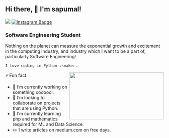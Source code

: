 ## Hi there, 👋  I'm sapumal! 
![](https://komarev.com/ghpvc/?username=saputhebeast&style=flat-square&color=orange) 
<a href="https://instagram.com/saputhebeast" target="_blank" rel="noreferrer"><img src="https://img.shields.io/badge/-@saputhebeast-purple?style=flat&logo=instagram&logoColor=white&link=https://instagram.com/saputhebeast/" alt="Instagram Badge"></a>
### Software Engineering Student

<p>Nothing on the planet can measure the exponential growth and excitement in the computing industry, and industry which I want to be a part of, particularly Software Engineering!</p>
<p><code>I love coding in Python :snake:.</code></p>
<img align="right" src="https://github.com/uannabi/-/blob/master/resource/HelloWorld.gif" width="300px" height="150px"/>

⚡ Fun fact:
- 🔭 I’m currently working on something coooool.
- 👯 I’m looking to collaborate on projects that are using Python.
- 🌱 I’m currently learning php and mathematics required for ML and Data Science.
- :pencil2: I write articles on medium.com on free days.

<!--
**saputhebeast/saputhebeast** is a ✨ _special_ ✨ repository because its `README.md` (this file) appears on your GitHub profile.

⚡ Fun fact:
- 👯 I’m looking to collaborate on projects that are using Python.
- 🌱 I’m currently learning php and mathematics required for ML and Data Science.
- :pencil2: I Write blogs on medium.com on free days.

Here are some ideas to get you started:

- 🔭 I’m currently working on ...
- 🌱 I’m currently learning ...
- 👯 I’m looking to collaborate on ...
- 🤔 I’m looking for help with ...
- 💬 Ask me about ...
- 📫 How to reach me: ...
- 😄 Pronouns: ...
- ⚡ Fun fact: ...
-->
